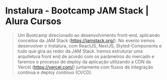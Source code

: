 # Instalura - Bootcamp JAM Stack | Alura Cursos

> Um Bootcamp direcionado ao desenvolvimento front-end, aplicando conceitos da JAM Stack (https://jamstack.org/).  No evento iremos desenvolver o Instalura, com ReactJS, NextJS, Styled-Components e tudo que gira ao redor da JAM Stack.  Iremos estruturar uma arquitetura front end de acordo com os parâmetros do mercado e faremos o processo de deploy da aplicação utilizando a CDN da Vercel (https://vercel.com/) juntamente com fluxos de integração contínua e deploy contínuo (CI/CD).
